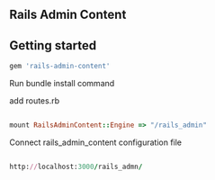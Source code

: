 ## Rails Admin Content

## Getting started   

```ruby
gem 'rails-admin-content'

```

Run bundle install command


add routes.rb

```ruby

mount RailsAdminContent::Engine => "/rails_admin"


```


Connect rails_admin_content configuration file

```ruby

http://localhost:3000/rails_admn/

```